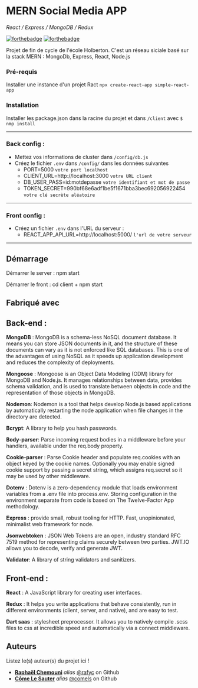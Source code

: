 # MERN Social Media APP
*React / Express / MongoDB / Redux*


[![forthebadge](http://forthebadge.com/images/badges/built-with-love.svg)](http://forthebadge.com)  [![forthebadge](http://forthebadge.com/images/badges/powered-by-electricity.svg)](http://forthebadge.com)

Projet de fin de cycle de l'école Holberton. C'est un réseau siciale basé sur la stack MERN : MongoDb, Express, React, Node.js

### Pré-requis

Installer une instance d'un projet Ract `npx create-react-app simple-react-app`

### Installation

Installer les package.json dans la racine du projet et dans `/client` avec `$ nmp install`
_____________________________

### Back config :

* Mettez vos informations de cluster dans `/config/db.js`
* Créez le fichier `.env` dans `/config/` dans les données suivantes
   - PORT=5000 `votre port localhost`
   - CLIENT_URL=http://localhost:3000 `votre URL client`
   - DB_USER_PASS=id:motdepasse `votre identifiant et mot de passe`
   - TOKEN_SECRET=990bf68e6adf1be5f1671bba3bec692056922454 `votre clé secrète aléatoire`
_________________________
  
### Front config : 
* Créez un fichier `.env` dans l'URL du serveur :
   - REACT_APP_API_URL=http://localhost:5000/ `l'url de votre serveur`
_____________________________

## Démarrage

Démarrer le server : npm start

Démarrer le front : cd client + npm start

## Fabriqué avec



## Back-end :

**MongoDB** : MongoDB is a schema-less NoSQL document database. It means you can store JSON documents in it, and the structure of these documents can vary as it is not enforced like SQL databases. This is one of the advantages of using NoSQL as it speeds up application development and reduces the complexity of deployments.

**Mongoose** : Mongoose is an Object Data Modeling (ODM) library for MongoDB and Node.js. It manages relationships between data, provides schema validation, and is used to translate between objects in code and the representation of those objects in MongoDB.

**Nodemon**: Nodemon is a tool that helps develop Node.js based applications by automatically restarting the node application when file changes in the directory are detected.

**Bcrypt**: A library to help you hash passwords.

**Body-parser**: Parse incoming request bodies in a middleware before your handlers, available under the req.body property.

**Cookie-parser** : Parse Cookie header and populate req.cookies with an object keyed by the cookie names. Optionally you may enable signed cookie support by passing a secret string, which assigns req.secret so it may be used by other middleware.

**Dotenv** : Dotenv is a zero-dependency module that loads environment variables from a .env file into process.env. Storing configuration in the environment separate from code is based on The Twelve-Factor App methodology.

**Express** : provide small, robust tooling for HTTP. Fast, unopinionated, minimalist web framework for node.

**Jsonwebtoken** : JSON Web Tokens are an open, industry standard RFC 7519 method for representing claims securely between two parties. JWT.IO allows you to decode, verify and generate JWT.

**Validator**: A library of string validators and sanitizers.

  

## Front-end :

**React** : A JavaScript library for creating user interfaces.

**Redux** : It helps you write applications that behave consistently, run in different environments (client, server, and native), and are easy to test.

**Dart saas** : stylesheet preprocessor. It allows you to natively compile .scss files to css at incredible speed and automatically via a connect middleware.

## Auteurs
Listez le(s) auteur(s) du projet ici !
* **[Raphaël Chemouni](https://www.linkedin.com/in/raphael-chemouni/)** _alias_ [@rafyc](https://github.com/rafyc) on Github
* **[Côme Le Sauter](https://www.linkedin.com/in/comels)** _alias_ [@comels](https://github.com/comels) on Github


